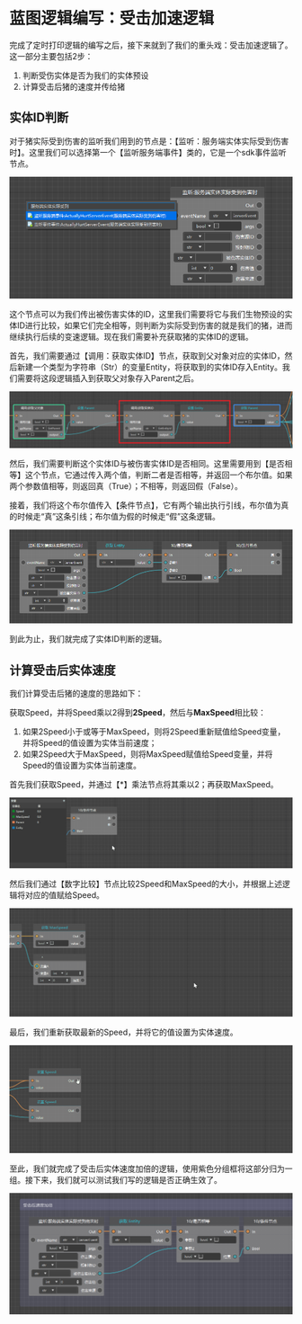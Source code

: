 # 蓝图逻辑编写：受击加速逻辑



完成了定时打印逻辑的编写之后，接下来就到了我们的重头戏：受击加速逻辑了。这一部分主要包括2步：

1. 判断受伤实体是否为我们的实体预设
2. 计算受击后猪的速度并传给猪



## 实体ID判断

对于猪实际受到伤害的监听我们用到的节点是：【监听：服务端实体实际受到伤害时】。这里我们可以选择第一个【监听服务端事件】类的，它是一个sdk事件监听节点。

![](./images/5-1.png)

这个节点可以为我们传出被伤害实体的ID，这里我们需要将它与我们生物预设的实体ID进行比较，如果它们完全相等，则判断为实际受到伤害的就是我们的猪，进而继续执行后续的变速逻辑。现在我们需要补充获取猪的实体ID的逻辑。

首先，我们需要通过【调用：获取实体ID】节点，获取到父对象对应的实体ID，然后新建一个类型为字符串（Str）的变量Entity，将获取到的实体ID存入Entity。我们需要将这段逻辑插入到获取父对象存入Parent之后。

![](./images/5-2.png)

然后，我们需要判断这个实体ID与被伤害实体ID是否相同。这里需要用到【是否相等】这个节点，它通过传入两个值，判断二者是否相等，并返回一个布尔值。如果两个参数值相等，则返回真（True）；不相等，则返回假（False）。

接着，我们将这个布尔值传入【条件节点】，它有两个输出执行引线，布尔值为真的时候走“真”这条引线；布尔值为假的时候走“假”这条逻辑。

![](./images/5-3.png)

到此为止，我们就完成了实体ID判断的逻辑。



## 计算受击后实体速度

我们计算受击后猪的速度的思路如下：

获取Speed，并将Speed乘以2得到**2Speed**，然后与**MaxSpeed**相比较：

1. 如果2Speed小于或等于MaxSpeed，则将2Speed重新赋值给Speed变量，并将Speed的值设置为实体当前速度；
2. 如果2Speed大于MaxSpeed，则将MaxSpeed赋值给Speed变量，并将Speed的值设置为实体当前速度。

首先我们获取Speed，并通过【*】乘法节点将其乘以2；再获取MaxSpeed。

![](./images/5-4.gif)

然后我们通过【数字比较】节点比较2Speed和MaxSpeed的大小，并根据上述逻辑将对应的值赋给Speed。

![](./images/5-5.gif)

最后，我们重新获取最新的Speed，并将它的值设置为实体速度。

![](./images/5-6.gif)

至此，我们就完成了受击后实体速度加倍的逻辑，使用紫色分组框将这部分归为一组。接下来，我们就可以测试我们写的逻辑是否正确生效了。

![](./images/5-7.png)